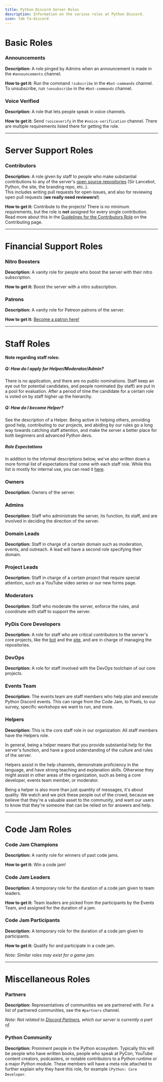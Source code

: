```yaml
---
title: Python Discord Server Roles
description: Information on the various roles at Python Discord.
icon: fab fa-discord
---
```


# Basic Roles

### <span class="fas fa-circle" style="color:#6e6e6e"></span> Announcements
**Description:** A role pinged by Admins when an announcement is made in the `#announcements` channel.

**How to get it:** Run the command `!subscribe` in the `#bot-commands` channel.
To unsubscribe, run `!unsubscribe` in the `#bot-commands` channel.


### <span class="fas fa-circle" style="color:#6e6e6e"></span> Voice Verified
**Description:** A role that lets people speak in voice channels.

**How to get it:** Send `!voiceverify` in the `#voice-verification` channel.
There are multiple requirements listed there for getting the role.

---

# Server Support Roles

### <span class="fas fa-circle" style="color:#55cc6c"></span> Contributors
**Description:** A role given by staff to people who make substantial contributions to any of the server's [open source repositories](https://github.com/python-discord/) (Sir Lancebot, Python, the site, the branding repo, etc..).<br>
This includes writing pull requests for open issues, and also for reviewing open pull requests (**we really need reviewers!**)

**How to get it:** Contribute to the projects!
There is no minimum requirements, but the role is **not** assigned for every single contribution.
Read more about this in the [Guidelines for the Contributors Role](/pages/contributing/#guidelines-for-the-contributors-role) on the Contributing page.

---

# Financial Support Roles

### <span class="fas fa-circle" style="color:#46e6e8"></span> Nitro Boosters
**Description:** A vanity role for people who boost the server with their nitro subscription.

**How to get it:** Boost the server with a nitro subscription.


### <span class="fas fa-circle" style="color:#46e6e8"></span> <span class="fas fa-circle" style="color:#3e7be9"></span> <span class="fas fa-circle" style="color:#2a82bd"></span> Patrons
**Description:** A vanity role for Patreon patrons of the server.

**How to get it:** [Become a patron here!](https://www.patreon.com/python_discord)

---

# Staff Roles
#### Note regarding staff roles:
##### Q: How do I apply for Helper/Moderator/Admin?
There is no application, and there are no public nominations. Staff keep an eye out for potential candidates, and people nominated (by staff) are put in a pool for evaluation. After a period of time the candidate for a certain role is voted on by staff higher up the hierarchy.

##### Q: How do I become Helper?
See the description of a Helper. Being active in helping others, providing good help, contributing to our projects, and abiding by our rules go a long way towards catching staff attention, and make the server a better place for both beginners and advanced Python devs.

##### Role Expectations
In addition to the informal descriptions below, we've also written down a more formal list of expectations that come with each staff role. While this list is mostly for internal use, you can read it [here](/pages/server-info/staff-role-expectations/).

### <span class="fas fa-circle" style="color:#f85950"></span> Owners
**Description:** Owners of the server.

### <span class="fas fa-circle" style="color:#ff784d"></span> Admins
**Description:** Staff who administrate the server, its function, its staff, and are involved in deciding the direction of the server.

### <span class="fas fa-circle" style="color:#1abc9c"></span> Domain Leads
**Description:** Staff in charge of a certain domain such as moderation, events, and outreach. A lead will have a second role specifying their domain.

### <span class="fas fa-circle" style="color:#00aeb4"></span> Project Leads
**Description:** Staff in charge of a certain project that require special attention, such as a YouTube video series or our new forms page.

### <span class="fas fa-circle" style="color:#ff9f1b"></span> Moderators
**Description:** Staff who moderate the server, enforce the rules, and coordinate with staff to support the server.

### <span class="fas fa-circle" style="color:#a1d1ff"></span> PyDis Core Developers
**Description:** A role for staff who are critical contributors to the server's core projects, like the [bot](https://github.com/python-discord/bot) and the [site](https://github.com/python-discord/site), and are in charge of managing the repositories.

### <span class="fas fa-circle" style="color:#a1d1ff"></span> DevOps
**Description:** A role for staff involved with the DevOps toolchain of our core projects.

### <span class="fas fa-circle" style="color:#7de29c"></span> Events Team
**Description:** The events team are staff members who help plan and execute Python Discord events. This can range from the Code Jam, to Pixels, to our survey, specific workshops we want to run, and more.

### <span class="fas fa-circle" style="color:#eecd36"></span> Helpers
**Description:** This is the core staff role in our organization: All staff members have the Helpers role.

In general, being a helper means that you provide substantial help for the server's function, and have a good understanding of the culture and rules of the server.

Helpers assist in the help channels, demonstrate proficiency in the language, and have strong teaching and explanation skills.
Otherwise they might assist in other areas of the organization, such as being a core developer, events team member, or moderator.

Being a helper is also more than just quantity of messages, it's about quality. We watch and we pick these people out of the crowd, because we believe that they're a valuable asset to the community, and want our users to know that they're someone that can be relied on for answers and help.

---

# Code Jam Roles
### <span class="fas fa-circle" style="color:#f87dc8"></span> Code Jam Champions
**Description:** A vanity role for winners of past code jams.

**How to get it:** Win a code jam!


### <span class="fas fa-circle" style="color:#28866c"></span> Code Jam Leaders
**Description:** A temporary role for the duration of a code jam given to team leaders.

**How to get it:** Team leaders are picked from the participants by the Events Team, and assigned for the duration of a jam.


### <span class="fas fa-circle" style="color:#229939"></span> Code Jam Participants
**Description:** A temporary role for the duration of a code jam given to participants.

**How to get it:** Qualify for and participate in a code jam.

*Note: Similar roles may exist for a game jam.*


---

# Miscellaneous Roles

### <span class="fas fa-circle" style="color:#9f3fee"></span> Partners
**Description:** Representatives of communities we are partnered with. For a list of partnered communities, see the `#partners` channel.

*Note: Not related to [Discord Partners](https://discordapp.com/partners), which our server is currently a part of.*

### <span class="fas fa-circle" style="color:#c77cfa"></span> Python Community
**Description:** Prominent people in the Python ecosystem.
Typically this will be people who have written books, people who speak at PyCon, YouTube content creators, podcasters, or notable contributors to a Python runtime or a major Python module.
These members will have a meta role attached to further explain why they have this role, for example `CPython: Core Developer`.
